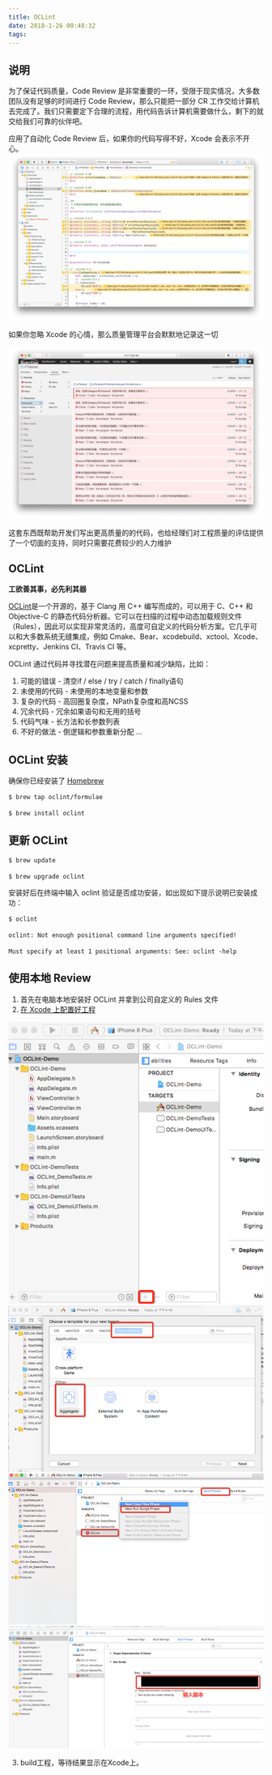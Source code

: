 ```yaml
---
title: OCLint
date: 2018-1-26 00:48:32
tags:
---
```

## 说明
为了保证代码质量，Code Review 是非常重要的一环，受限于现实情况，大多数团队没有足够的时间进行 Code Review，那么只能把一部分 CR 工作交给计算机去完成了。我们只需要定下合理的流程，用代码告诉计算机需要做什么，剩下的就交给我们可靠的伙伴吧。

应用了自动化 Code Review 后，如果你的代码写得不好，Xcode 会表示不开心。
![16a34c6e6df309f1.png](https://github.com/MExuanHe/MExuanHe.github.io/raw/master/fancybox/images/16a34c6e6df309f1.png)

如果你忽略 Xcode 的心情，那么质量管理平台会默默地记录这一切

![1724cbe9d51d2a49.png](https://github.com/MExuanHe/MExuanHe.github.io/raw/master/fancybox/images/1724cbe9d51d2a49.png)

这套东西既帮助开发们写出更高质量的的代码，也给经理们对工程质量的评估提供了一个切面的支持，同时只需要花费较少的人力维护

## OCLint
**工欲善其事，必先利其器**

[OCLint](http://oclint.org)是一个开源的，基于 Clang 用 C++ 编写而成的，可以用于 C、C++ 和 Objective-C 的静态代码分析器。它可以在扫描的过程中动态加载规则文件（Rules），因此可以实现非常灵活的，高度可自定义的代码分析方案。它几乎可以和大多数系统无缝集成，例如 Cmake、Bear、xcodebuild、xctool、Xcode、xcpretty、Jenkins CI、Travis CI 等。

OCLint 通过代码并寻找潜在问题来提高质量和减少缺陷，比如：

1. 可能的错误 - 清空if / else / try / catch / finally语句
2. 未使用的代码 - 未使用的本地变量和参数
3. 复杂的代码 - 高回圈复杂度，NPath复杂度和高NCSS
4. 冗余代码 - 冗余如果语句和无用的括号
5. 代码气味 - 长方法和长参数列表
6. 不好的做法 - 倒逻辑和参数重新分配
...

## OCLint 安装
确保你已经安装了 [Homebrew](https://brew.sh/index_zh-cn)

```
$ brew tap oclint/formulae

$ brew install oclint
```

## 更新 OCLint

```
$ brew update

$ brew upgrade oclint
```

安装好后在终端中输入 oclint 验证是否成功安装，如出现如下提示说明已安装成功：

```
$ oclint

oclint: Not enough positional command line arguments specified!

Must specify at least 1 positional arguments: See: oclint -help
```

## 使用本地 Review

1. 首先在电脑本地安装好 OCLint 并拿到公司自定义的 Rules 文件
2. [在 Xcode 上配置好工程](http://docs.oclint.org/en/stable/guide/xcode.html)

![16a34c6e7375e297.png](https://github.com/MExuanHe/MExuanHe.github.io/raw/master/fancybox/images/16a34c6e7375e297.png)
![16a34c6e73e62ce7.png](https://github.com/MExuanHe/MExuanHe.github.io/raw/master/fancybox/images/16a34c6e73e62ce7.png)
![16a34c6e72b9d018.png](https://github.com/MExuanHe/MExuanHe.github.io/raw/master/fancybox/images/16a34c6e72b9d018.png)
![16a34c6e73d928ad.png](https://github.com/MExuanHe/MExuanHe.github.io/raw/master/fancybox/images/16a34c6e73d928ad.png)

3. build工程，等待结果显示在Xcode上。